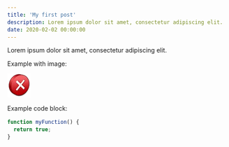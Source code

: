 ```yaml
---
title: 'My first post'
description: Lorem ipsum dolor sit amet, consectetur adipiscing elit.
date: 2020-02-02 00:00:00
---
```


Lorem ipsum dolor sit amet, consectetur adipiscing elit.

Example with image:

![Error](/assets/images/posts/error.png)

Example code block:

```js
function myFunction() {
  return true;
}
```
